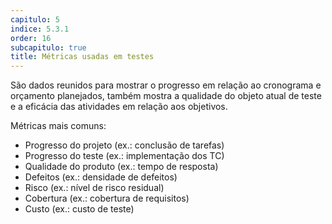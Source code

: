 ```yaml
---
capitulo: 5
indice: 5.3.1
order: 16
subcapitulo: true
title: Métricas usadas em testes
---
```


<p>
    São dados reunidos para mostrar o progresso em relação ao cronograma e orçamento planejados, também mostra a qualidade do objeto atual de teste e a eficácia das atividades em relação aos objetivos.
</p>

Métricas mais comuns:

<ul>
    <li>Progresso do projeto (ex.: conclusão de tarefas)</li>
    <li>Progresso do teste (ex.: implementação dos TC) </li>
    <li>Qualidade do produto (ex.: tempo de resposta)</li>
    <li>Defeitos (ex.: densidade de defeitos)</li>
    <li>Risco (ex.: nível de risco residual)</li>
    <li>Cobertura (ex.: cobertura de requisitos) </li>
    <li>Custo (ex.: custo de teste) </li>
</ul>
